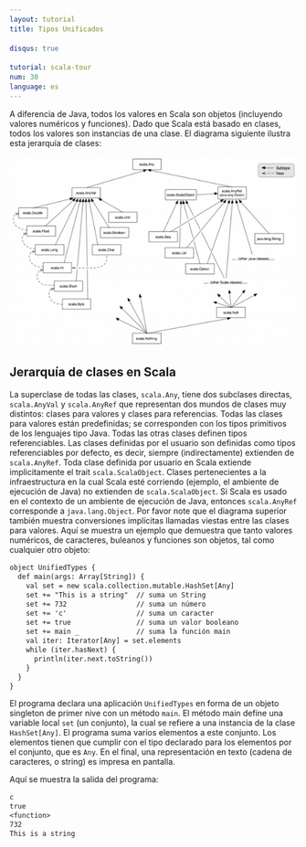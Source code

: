 ```yaml
---
layout: tutorial
title: Tipos Unificados

disqus: true

tutorial: scala-tour
num: 30
language: es
---
```


A diferencia de Java, todos los valores en Scala son objetos (incluyendo valores numéricos y funciones). Dado que Scala está basado en clases, todos los valores son instancias de una clase. El diagrama siguiente ilustra esta jerarquía de clases:

![Jerarquía de Tipos de Scala](/resources/images/classhierarchy.img_assist_custom.png)

## Jerarquía de clases en Scala ##

La superclase de todas las clases, `scala.Any`, tiene dos subclases directas, `scala.AnyVal` y `scala.AnyRef` que representan dos mundos de clases muy distintos: clases para valores y clases para referencias. Todas las clases para valores están predefinidas; se corresponden con los tipos primitivos de los lenguajes tipo Java. Todas las otras clases definen tipos referenciables. Las clases definidas por el usuario son definidas como tipos referenciables por defecto, es decir, siempre (indirectamente) extienden de `scala.AnyRef`. Toda clase definida por usuario en Scala extiende implicitamente el trait `scala.ScalaObject`. Clases pertenecientes a la infraestructura en la cual Scala esté corriendo (ejemplo, el ambiente de ejecución de Java) no extienden de `scala.ScalaObject`. Si Scala es usado en el contexto de un ambiente de ejecución de Java, entonces `scala.AnyRef` corresponde a `java.lang.Object`.
Por favor note que el diagrama superior también muestra conversiones implícitas llamadas viestas entre las clases para valores.
Aquí se muestra un ejemplo que demuestra que tanto valores numéricos, de caracteres, buleanos y funciones son objetos, tal como cualquier otro objeto:

    object UnifiedTypes {
      def main(args: Array[String]) {
        val set = new scala.collection.mutable.HashSet[Any]
        set += "This is a string"  // suma un String
        set += 732                 // suma un número
        set += 'c'                 // suma un caracter
        set += true                // suma un valor booleano
        set += main _              // suma la función main
        val iter: Iterator[Any] = set.elements
        while (iter.hasNext) {
          println(iter.next.toString())
        }
      }
    }

El programa declara una aplicación `UnifiedTypes` en forma de un objeto singleton de primer nive con un método `main`. El método main define una variable local `set` (un conjunto), la cual se refiere a una instancia de la clase `HashSet[Any]`. El programa suma varios elementos a este conjunto. Los elementos tienen que cumplir con el tipo declarado para los elementos por el conjunto, que es `Any`. En el final, una representación en texto (cadena de caracteres, o string) es impresa en pantalla.

Aquí se muestra la salida del programa:

    c
    true
    <function>
    732
    This is a string
